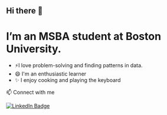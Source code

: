 ## Hi there 👋

# I’m an MSBA student at Boston University.

- ⚡I love problem-solving and finding patterns in data.
- 😄 I'm an enthusiastic learner
- ✨ I enjoy cooking and playing the keyboard

📫 Connect with me
<div id="badges">
  <a href="https://www.linkedin.com/in/sarah-julia-dsouza-491040176/">
    <img src="https://img.shields.io/badge/LinkedIn-blue?style=for-the-badge&logo=linkedin&logoColor=white" alt="LinkedIn Badge"/>
  </a>
</div>

